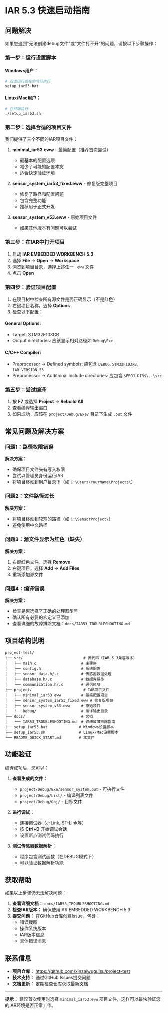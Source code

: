 # IAR 5.3 快速启动指南

## 问题解决

如果您遇到"无法创建debug文件"或"文件打不开"的问题，请按以下步骤操作：

### 第一步：运行设置脚本

#### Windows用户：
```bash
# 双击运行或在命令行执行
setup_iar53.bat
```

#### Linux/Mac用户：
```bash
# 在终端执行
./setup_iar53.sh
```

### 第二步：选择合适的项目文件

我们提供了三个不同的IAR项目文件：

1. **minimal_iar53.eww** - 最简配置（推荐首次尝试）
   - 最基本的配置选项
   - 减少了可能的配置冲突
   - 适合快速验证环境

2. **sensor_system_iar53_fixed.eww** - 修复版完整项目
   - 修复了路径和配置问题
   - 包含完整功能
   - 推荐用于正式开发

3. **sensor_system_v53.eww** - 原始项目文件
   - 如果其他版本有问题可以尝试

### 第三步：在IAR中打开项目

1. 启动 **IAR EMBEDDED WORKBENCH 5.3**
2. 选择 **File** -> **Open** -> **Workspace**
3. 浏览到项目目录，选择上述任一 `.eww` 文件
4. 点击 **Open**

### 第四步：验证项目配置

1. 在项目树中检查所有源文件是否正确显示（不是红色）
2. 右键项目名称，选择 **Options**
3. 检查以下配置：

#### General Options:
- Target: STM32F103CB
- Output directories: 应该显示相对路径如 `Debug\Exe`

#### C/C++ Compiler:
- Preprocessor -> Defined symbols: 应包含 `DEBUG`, `STM32F103xB`, `IAR_VERSION_53`
- Preprocessor -> Additional include directories: 应包含 `$PROJ_DIR$\..\src`

### 第五步：尝试编译

1. 按 **F7** 或选择 **Project** -> **Rebuild All**
2. 查看编译输出窗口
3. 如果成功，应该在 `project/Debug/Exe/` 目录下生成 `.out` 文件

## 常见问题及解决方案

### 问题1：路径权限错误
**解决方案：**
- 确保项目文件夹有写入权限
- 尝试以管理员身份运行IAR
- 将项目移动到用户目录下（如 `C:\Users\YourName\Projects\`）

### 问题2：文件路径过长
**解决方案：**
- 将项目移动到较短的路径（如 `C:\SensorProject\`）
- 避免使用中文路径

### 问题3：源文件显示为红色（缺失）
**解决方案：**
1. 右键红色文件，选择 **Remove**
2. 右键项目，选择 **Add** -> **Add Files**
3. 重新添加源文件

### 问题4：编译错误
**解决方案：**
- 检查是否选择了正确的处理器型号
- 确认所有必要的宏定义已添加
- 查看详细的故障排除文档：`docs/IAR53_TROUBLESHOOTING.md`

## 项目结构说明

```
project-test/
├── src/                           # 源代码（IAR 5.3兼容版本）
│   ├── main.c                    # 主程序
│   ├── config.h                  # 系统配置
│   ├── sensor_data.h/.c          # 传感器数据处理
│   ├── database.h/.c             # 数据库操作
│   └── communication.h/.c        # 通信模块
├── project/                       # IAR项目文件
│   ├── minimal_iar53.eww         # 最简配置项目
│   ├── sensor_system_iar53_fixed.eww # 修复版项目
│   ├── sensor_system_v53.eww     # 原始项目
│   └── Debug/                    # 编译输出目录
├── docs/                         # 文档
│   └── IAR53_TROUBLESHOOTING.md  # 详细故障排除指南
├── setup_iar53.bat              # Windows设置脚本
├── setup_iar53.sh               # Linux/Mac设置脚本
└── README_QUICK_START.md        # 本文件
```

## 功能验证

编译成功后，您可以：

1. **查看生成的文件：**
   - `project/Debug/Exe/sensor_system.out` - 可执行文件
   - `project/Debug/List/` - 编译列表文件
   - `project/Debug/Obj/` - 目标文件

2. **进行调试：**
   - 连接调试器（J-Link, ST-Link等）
   - 按 **Ctrl+D** 开始调试会话
   - 设置断点测试代码执行

3. **测试传感器数据解析：**
   - 程序包含测试函数（在DEBUG模式下）
   - 可以验证数据解析功能

## 获取帮助

如果以上步骤仍无法解决问题：

1. **查看详细文档：** `docs/IAR53_TROUBLESHOOTING.md`
2. **检查IAR版本：** 确保使用IAR EMBEDDED WORKBENCH 5.3
3. **提交问题：** 在GitHub仓库创建Issue，包含：
   - 错误截图
   - 操作系统版本
   - IAR版本信息
   - 具体错误消息

## 联系信息

- **项目仓库：** https://github.com/xinzaiwuguisu/project-test
- **技术支持：** 通过GitHub Issues提交问题
- **文档更新：** 定期检查仓库获取最新文档

---

**提示：** 建议首次使用时选择 `minimal_iar53.eww` 项目文件，这样可以最快验证您的IAR环境是否正常工作。